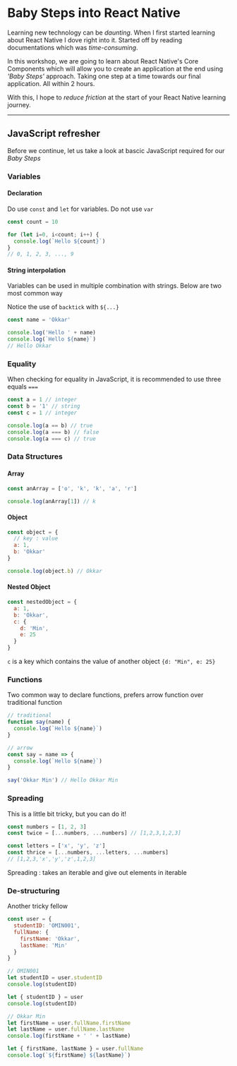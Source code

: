 # Baby Steps into React Native

Learning new technology can be _daunting_. When I first started learning about React Native I dove right into it. Started off by reading documentations which was _time-consuming_.

In this workshop, we are going to learn about React Native's Core Components which will allow you to create an application at the end using _'Baby Steps'_ approach. Taking one step at a time towards our final application. All within 2 hours.

With this, I hope to _reduce friction_ at the start of your React Native learning journey.

---

## JavaScript refresher

Before we continue, let us take a look at bascic JavaScript required for our _Baby Steps_

### Variables

#### Declaration

Do use `const` and `let` for variables. Do not use `var`

```js
const count = 10

for (let i=0, i<count; i++) {
  console.log(`Hello ${count}`)
}
// 0, 1, 2, 3, ..., 9
```

#### String interpolation

Variables can be used in multiple combination with strings. Below are two most common way

Notice the use of `backtick` with `${...}`

```js
const name = 'Okkar'

console.log('Hello ' + name)
console.log(`Hello ${name}`)
// Hello Okkar
```

### Equality

When checking for equality in JavaScript, it is recommended to use three equals `===`

```js
const a = 1 // integer
const b = '1' // string
const c = 1 // integer

console.log(a == b) // true
console.log(a === b) // false
console.log(a === c) // true
```

### Data Structures

#### Array

```js
const anArray = ['o', 'k', 'k', 'a', 'r']

console.log(anArray[1]) // k
```

#### Object

```js
const object = {
  // key : value
  a: 1,
  b: 'Okkar'
}

console.log(object.b) // Okkar
```

#### Nested Object

```js
const nestedObject = {
  a: 1,
  b: 'Okkar',
  c: {
    d: 'Min',
    e: 25
  }
}
```

`c` is a key which contains the value of another object `{d: "Min", e: 25}`

### Functions

Two common way to declare functions, prefers arrow function over traditional function

```js
// traditional
function say(name) {
  console.log(`Hello ${name}`)
}

// arrow
const say = name => {
  console.log(`Hello ${name}`)
}

say('Okkar Min') // Hello Okkar Min
```

### Spreading

This is a little bit tricky, but you can do it!

```js
const numbers = [1, 2, 3]
const twice = [...numbers, ...numbers] // [1,2,3,1,2,3]

const letters = ['x', 'y', 'z']
const thrice = [...numbers, ...letters, ...numbers]
// [1,2,3,'x','y','z',1,2,3]
```

Spreading : takes an iterable and give out elements in iterable

### De-structuring

Another tricky fellow

```js
const user = {
  studentID: 'OMIN001',
  fullName: {
    firstName: 'Okkar',
    lastName: 'Min'
  }
}

// OMIN001
let studentID = user.studentID
console.log(studentID)

let { studentID } = user
console.log(studentID)

// Okkar Min
let firstName = user.fullName.firstName
let lastName = user.fullName.lastName
console.log(firstName + ' ' + lastName)

let { firstName, lastName } = user.fullName
console.log(`${firstName} ${lastName}`)
```
